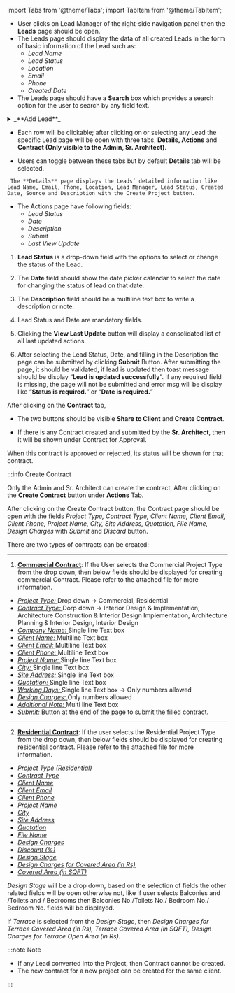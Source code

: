 import Tabs from '@theme/Tabs';
import TabItem from '@theme/TabItem';

- User clicks on Lead Manager of the right-side navigation panel then the **Leads** page should be open.
- The Leads page should display the data of all created Leads in the form of basic information of the Lead such as:
  - _Lead Name_
  - _Lead Status_
  - _Location_
  - _Email_
  - _Phone_
  - _Created Date_
- The Leads page should have a **Search** box which provides a search option for the user to search by any field text.

<details>

<summary>_**Add Lead**_</summary>

_Who:_

- Only **Admin, Sr. Architect** and **Project Architect** can create leads.

- Button should be displayed on the right side of the Leads page only to those users who have permission to create Leads, right now only three type of users **Admin, Sr. Architect** and **Project Architect** are allowed to create the Leads.

_When:_

- After clicking on the **Add Lead** button the **Add Lead** page should be open with the fields **Lead Name, Email, Phone, Location, Lead Manager, Lead Status, Created Date, Source, Description** with **Discard** and **Submit** button.

- **Lead Name, Email, Phone, Location, Lead Manager, Lead Status, Created Date** are mandatory fields, blank fields cannot be submitted. The message for respective field should be display in red color after validation i.e. “Lead Name is required”

- After clicking on the **Submit** button, the page will be submitted after validation and new Lead entries added into the database.

- After clicking on the **Discard** button, the user will be navigated to the **Leads** page.
</details>

- Each row will be clickable; after clicking on or selecting any Lead the specific Lead page will be open with three tabs, **Details, Actions** and **Contract (Only visible to the Admin, Sr. Architect)**.

- Users can toggle between these tabs but by default **Details** tab will be selected.

<Tabs>
  <TabItem value="details" label="Details" default>

     The **Details** page displays the Leads’ detailed information like Lead Name, Email, Phone, Location, Lead Manager, Lead Status, Created Date, Source and Description with the Create Project button.

</TabItem>
<TabItem value="actions" label="Actions">

- The Actions page have following fields: 
   - _Lead Status_
   - _Date_
   - _Description_
   - _Submit_
   - _Last View Update_ 

1. **Lead Status** is a drop-down field with the options to select or change the status of the Lead.  

2. The **Date** field should show the date picker calendar to select the date for changing the status of lead on that date.  

3. The **Description** field should be a multiline text box to write a description or note. 

4. Lead Status and Date are mandatory fields. 

5. Clicking the **View Last Update** button will display a consolidated list of all last updated actions.

6. After selecting the Lead Status, Date, and filling in the Description the page can be submitted by clicking **Submit** Button. After submitting the page, it should be validated, if lead is updated then toast message should be display “**Lead is updated successfully**”. If any required field is missing, the page will not be submitted and error msg will be display like “**Status is required.**” or “**Date is required.**” 

</TabItem>
<TabItem value="contracts" label="Contracts">

After clicking on the **Contract** tab,  

* The two buttons should be visible **Share to Client** and **Create Contract**. 

* If there is any Contract created and submitted by the **Sr. Architect**, then it will be shown under Contract for Approval. 

When this contract is approved or rejected, its status will be shown for that contract. 

:::info Create Contract

Only the Admin and Sr. Architect can create the contract, After clicking on the **Create Contract** button under **Actions** Tab.

After clicking on the Create Contract button, the Contract page should be open with the fields _Project Type, Contract Type, Client Name, Client Email, Client Phone, Project Name, City, Site Address, Quotation, 	File Name, Design Charges_ with _Submit_ and _Discard_ button. 

There are two types of contracts can be created: 

<hr></hr>

1. <u><b> Commercial Contract</b></u>: If the User selects the Commercial Project Type from the drop down, then below fields should be displayed for creating commercial Contract. Please refer to the attached file for more information.

* <u> _Project Type:_ </u> Drop down → Commercial, Residential 
* <u> _Contract Type:_ </u> Dorp down → Interior Design & Implementation, Architecture Construction & Interior Design Implementation, Architecture Planning & Interior Design, Interior Design 
* <u> _Company Name:_ </u> Single line Text box 
* <u> _Client Name:_ </u> Multiline Text box 
* <u> _Client Email:_ </u> Multiline Text box 
* <u> _Client Phone:_ </u> Multiline Text box 
* <u> _Project Name:_ </u> Single line Text box 
* <u> _City:_ </u> Single line Text box 
* <u> _Site Address:_ </u> Single line Text box 
* <u> _Quotation:_ </u> Single line Text box 
* <u> _Working Days:_ </u> Single line Text box → Only numbers allowed 
* <u> _Design Charges:_ </u> Only numbers allowed 
* <u> _Additional Note:_ </u> Multi line Text box 
* <u> _Submit:_ </u> Button at the end of the page to submit the filled contract. 
<hr></hr>

2. <u><b> Residential Contract</b></u>: If the user selects the Residential Project Type from the drop down, then below fields should be displayed for creating residential contract. Please refer to the attached file for more information. 

<ins><u>

   - _Project Type (Residential)_ 
   - _Contract Type_
   - _Client Name_
   - _Client Email_
   - _Client Phone_
   - _Project Name_
   - _City_
   - _Site Address_
   - _Quotation_
   - _File Name_
   - _Design Charges_
   - _Discount (%)_
   - _Design Stage_
   - _Design Charges for Covered Area (in Rs)_
   - _Covered Area (in SQFT)_

</u></ins>

_Design Stage_ will be a drop down, based on the selection of fields the other related fields will be open otherwise not, like if user selects Balconies and /Toilets and / Bedrooms then Balconies No./Toilets No./ Bedroom No./ Bedroom No. fields will be displayed. 

If _Terrace_ is selected from the _Design Stage_, then _Design Charges for Terrace Covered Area (in Rs), Terrace Covered Area (in SQFT), Design Charges for Terrace Open Area (in Rs)._



:::note Note

   + If any Lead converted into the Project, then Contract cannot be created. 
   + The new contract for a new project can be created for the same client. 

   :::

   </TabItem>
</Tabs>



